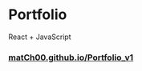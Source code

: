 # Portfolio
React + JavaScript

### [matCh00.github.io/Portfolio_v1](https://match00.github.io/Portfolio_v1/)